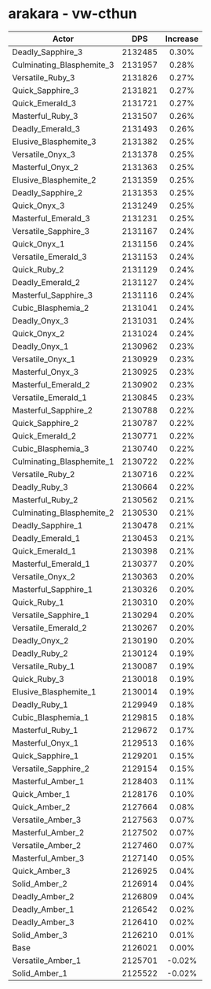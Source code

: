 # arakara - vw-cthun
| Actor | DPS | Increase |
|---|:---:|:---:|
|Deadly_Sapphire_3|2132485|0.30%|
|Culminating_Blasphemite_3|2131957|0.28%|
|Versatile_Ruby_3|2131826|0.27%|
|Quick_Sapphire_3|2131821|0.27%|
|Quick_Emerald_3|2131721|0.27%|
|Masterful_Ruby_3|2131507|0.26%|
|Deadly_Emerald_3|2131493|0.26%|
|Elusive_Blasphemite_3|2131382|0.25%|
|Versatile_Onyx_3|2131378|0.25%|
|Masterful_Onyx_2|2131363|0.25%|
|Elusive_Blasphemite_2|2131359|0.25%|
|Deadly_Sapphire_2|2131353|0.25%|
|Quick_Onyx_3|2131249|0.25%|
|Masterful_Emerald_3|2131231|0.25%|
|Versatile_Sapphire_3|2131167|0.24%|
|Quick_Onyx_1|2131156|0.24%|
|Versatile_Emerald_3|2131153|0.24%|
|Quick_Ruby_2|2131129|0.24%|
|Deadly_Emerald_2|2131127|0.24%|
|Masterful_Sapphire_3|2131116|0.24%|
|Cubic_Blasphemia_2|2131041|0.24%|
|Deadly_Onyx_3|2131031|0.24%|
|Quick_Onyx_2|2131024|0.24%|
|Deadly_Onyx_1|2130962|0.23%|
|Versatile_Onyx_1|2130929|0.23%|
|Masterful_Onyx_3|2130925|0.23%|
|Masterful_Emerald_2|2130902|0.23%|
|Versatile_Emerald_1|2130845|0.23%|
|Masterful_Sapphire_2|2130788|0.22%|
|Quick_Sapphire_2|2130787|0.22%|
|Quick_Emerald_2|2130771|0.22%|
|Cubic_Blasphemia_3|2130740|0.22%|
|Culminating_Blasphemite_1|2130722|0.22%|
|Versatile_Ruby_2|2130716|0.22%|
|Deadly_Ruby_3|2130664|0.22%|
|Masterful_Ruby_2|2130562|0.21%|
|Culminating_Blasphemite_2|2130530|0.21%|
|Deadly_Sapphire_1|2130478|0.21%|
|Deadly_Emerald_1|2130453|0.21%|
|Quick_Emerald_1|2130398|0.21%|
|Masterful_Emerald_1|2130377|0.20%|
|Versatile_Onyx_2|2130363|0.20%|
|Masterful_Sapphire_1|2130326|0.20%|
|Quick_Ruby_1|2130310|0.20%|
|Versatile_Sapphire_1|2130294|0.20%|
|Versatile_Emerald_2|2130267|0.20%|
|Deadly_Onyx_2|2130190|0.20%|
|Deadly_Ruby_2|2130124|0.19%|
|Versatile_Ruby_1|2130087|0.19%|
|Quick_Ruby_3|2130018|0.19%|
|Elusive_Blasphemite_1|2130014|0.19%|
|Deadly_Ruby_1|2129949|0.18%|
|Cubic_Blasphemia_1|2129815|0.18%|
|Masterful_Ruby_1|2129672|0.17%|
|Masterful_Onyx_1|2129513|0.16%|
|Quick_Sapphire_1|2129201|0.15%|
|Versatile_Sapphire_2|2129154|0.15%|
|Masterful_Amber_1|2128403|0.11%|
|Quick_Amber_1|2128176|0.10%|
|Quick_Amber_2|2127664|0.08%|
|Versatile_Amber_3|2127563|0.07%|
|Masterful_Amber_2|2127502|0.07%|
|Versatile_Amber_2|2127460|0.07%|
|Masterful_Amber_3|2127140|0.05%|
|Quick_Amber_3|2126925|0.04%|
|Solid_Amber_2|2126914|0.04%|
|Deadly_Amber_2|2126809|0.04%|
|Deadly_Amber_1|2126542|0.02%|
|Deadly_Amber_3|2126410|0.02%|
|Solid_Amber_3|2126210|0.01%|
|Base|2126021|0.00%|
|Versatile_Amber_1|2125701|-0.02%|
|Solid_Amber_1|2125522|-0.02%|
